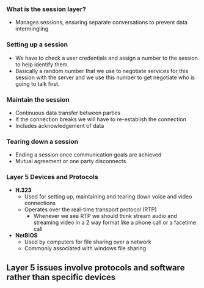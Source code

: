 ### What is the session layer?

- Manages sessions, ensuring separate conversations to prevent data intermingling

### Setting up a session

- We have to check a user credentials and assign a number to the session to help identify them.
- Basically a random number that we use to negotiate services for this session with the server and we use this number to get negotiate who is going to talk first.

### Maintain the session

- Continuous data transfer between parties
- If the connection breaks we will have to re-establish the connection
- Includes acknowledgement of data

### Tearing down a session

- Ending a session once communication goals are achieved
- Mutual agreement or one party disconnects

### Layer 5 Devices and Protocols

- **H.323**
    - Used for setting up, maintaining and tearing down voice and video connections
    - Operates over the real-time transport protocol (RTP)
        - Whenever we see RTP we should think stream audio and streaming video in a 2 way format like a phone call or a facetime call
- **NetBIOS**
    - Used by computers for file sharing over a network
    - Commonly associated with windows file sharing

## Layer 5 issues involve protocols and software rather than specific devices
